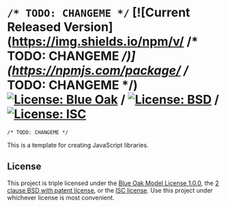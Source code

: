 # `/* TODO: CHANGEME */` [![Current Released Version](https://img.shields.io/npm/v/ /* TODO: CHANGEME */)](https://npmjs.com/package/ /* TODO: CHANGEME */) [![License: Blue Oak](https://img.shields.io/badge/license-Blue%20Oak-brightgreen)](LICENSE.BlueOak-1.0.0.md) / [![License: BSD](https://img.shields.io/badge/license-BSD-green)](LICENSE.BSD-2-Clause-Patent.md) / [![License: ISC](https://img.shields.io/badge/license-ISC-yellowgreen)](LICENSE.ISC.md)

`/* TODO: CHANGEME */`

This is a template for creating JavaScript libraries.

## License

This project is triple licensed under the
[Blue Oak Model License 1.0.0](LICENSE.BlueOak-1.0.0.md), the
[2 clause BSD with patent license](LICENSE.BSD-2-Clause-Patent.md), or
the [ISC license](LICENSE.ISD.md). Use this project under whichever license is
most convenient.
